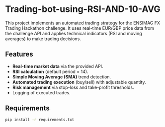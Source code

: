 # Trading-bot-using-RSI-AND-10-AVG
This project implements an automated trading strategy for the ENSIMAG FX Trading Hackathon challenge. It uses real-time EUR/GBP price data from the challenge API and applies technical indicators (RSI and moving averages) to make trading decisions.


##  Features
- **Real-time market data** via the provided API.
- **RSI calculation** (default period = 14).
- **Simple Moving Average (SMA)** trend detection.
- **Automated trading execution** (buy/sell) with adjustable quantity.
- **Risk management** via stop-loss and take-profit thresholds.
- Logging of executed trades.


## Requirements
```bash 
pip install -r requirements.txt 
